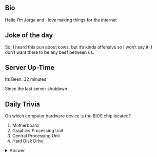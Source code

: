 ## Bio

Hello I'm Jorge and I love making things for the internet

## Joke of the day

So, I heard this pun about cows, but it’s kinda offensive so I won’t say it. I don’t want there to be any beef between us. 

## Server Up-Time
Its Been: 32 minutes

Since the last server shutdown


## Daily Trivia

On which computer hardware device is the BIOS chip located?
 1. Motherboard
 2. Graphics Processing Unit
 3. Central Processing Unit
 4. Hard Disk Drive



<details>
  <summary>Answer</summary>
  Motherboard
</details>
